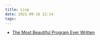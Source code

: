 ```yaml
---
title: Lisp
date: 2021-09-16 12:14
tags:
---
```


* [The Most Beautiful Program Ever Written](https://www.youtube.com/watch?v=OyfBQmvr2Hc)
